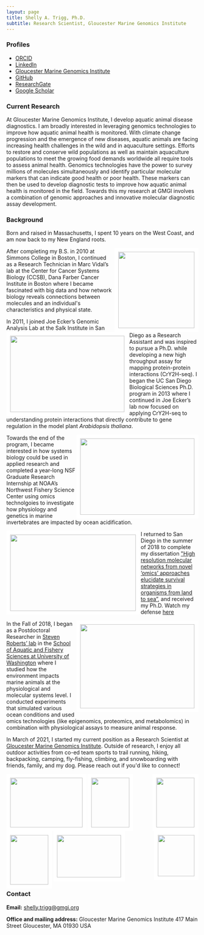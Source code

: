 ```yaml
---
layout: page
title: Shelly A. Trigg, Ph.D.
subtitle: Research Scientist, Gloucester Marine Genomics Institute
---
```


### Profiles
- [ORCID](https://orcid.org/0000-0001-6904-4149)
- [LinkedIn](https://www.linkedin.com/in/shelly-trigg-ph-d-670b6121)
- [Gloucester Marine Genomics Institute](https://gmgi.org/about/team/research-team/shelly-trigg-phd/)
- [GitHub](https://github.com/shellytrigg)
- [ResearchGate](https://www.researchgate.net/profile/Shelly-Trigg-2)
- [Google Scholar](https://scholar.google.com/citations?user=LVDTddwAAAAJ&hl=en)



### Current Research 

At Gloucester Marine Genomics Institute, I develop  aquatic animal disease diagnostics. I am broadly interested in leveraging genomics technologies to improve how aquatic animal health is monitored. With climate change progression and the emergence of new diseases, aquatic animals are facing increasing health challenges in the wild and in aquaculture settings. Efforts to restore and conserve wild populations as well as maintain aquaculture populations to meet the growing food demands worldwide all require tools to assess animal health. Genomics technologies have the power to survey millions of molecules simultaneously and identify particular molecular markers that can indicate good health or poor health. These markers can then be used to develop diagnostic tests to improve how aquatic animal health is monitored in the field. Towards this my research at GMGI involves a combination of genomic approaches and innovative molecular diagnostic assay development.

### Background

Born and raised in Massachusetts, I spent 10 years on the West Coast, and am now back to my New England roots. 

<img src="https://raw.githubusercontent.com/shellytrigg/shellytrigg.github.io/master/img/VirHostome.jpg" width="200" height="200" ALIGN = "right" border="10" style="border-color: white"/> 

After completing my B.S. in 2010 at Simmons College in Boston, I continued as a Research Technician in Marc Vidal’s lab at the Center for Cancer Systems Biology (CCSB), Dana Farber Cancer Institute in Boston where I became fascinated with big data and how network biology reveals connections between molecules and an individual's characteristics and physical state. 

<img src="https://raw.githubusercontent.com/shellytrigg/shellytrigg.github.io/master/img/Shelly-GrowRoom-web.jpg" width="300" height="200" ALIGN = "left" border="10" style="border-color: white"/> 

In 2011, I joined Joe Ecker’s Genomic Analysis Lab at the Salk Institute in San Diego as a Research Assistant and was inspired to pursue a Ph.D. while developing a new high throughput assay for mapping protein-protein interactions (CrY2H-seq). I began the UC San Diego Biological Sciences Ph.D. program in 2013 where I continued in Joe Ecker’s lab now focused on applying CrY2H-seq to understanding protein interactions that directly contribute to gene regulation in the model plant _Arabidopsis thaliana_. 

<img src="https://raw.githubusercontent.com/shellytrigg/shellytrigg.github.io/master/img/holdingCrab.jpg" width="300" height="200" ALIGN = "right" border="10" style="border-color: white"/> 

Towards the end of the program, I became interested in how systems biology could be used in applied research and completed a year-long NSF Graduate Research Internship at NOAA’s Northwest Fishery Science Center using omics technolgoies to investigate how physiology and genetics in marine invertebrates are impacted by ocean acidification. 

<img src="https://raw.githubusercontent.com/shellytrigg/shellytrigg.github.io/master/img/Dissertation.png" width="330" height="200" ALIGN = "left" border="10" style="border-color: white"/>

I returned to San Diego in the summer of 2018 to complete my dissertation ["High resolution molecular networks from novel ‘omics’ approaches elucidate survival strategies in organisms from land to sea”](https://escholarship.org/uc/item/0491n31k), and received my Ph.D. Watch my defense [here](https://youtu.be/ml6e7DBV67U)

<img src="https://raw.githubusercontent.com/shellytrigg/shellytrigg.github.io/master/img/IMG_9861.JPG" width="300" height="220" ALIGN = "right" border="10" style="border-color: white"/>

In the Fall of 2018, I began as a Postdoctoral Researcher in [Steven Roberts’ lab](https://faculty.washington.edu/sr320/) in the [School of Aquatic and Fishery Sciences at University of Washington](https://fish.uw.edu/) where I studied how the environment impacts marine animals at the physiological and molecular systems level. I conducted experiments that simulated various ocean conditions and used omics technologies (like epigenomics, proteomics, and metabolomics) in combination with physiological assays to measure animal response. 


In March of 2021, I started my current position as a Research Scientist at [Gloucester Marine Genomics Institute](https://gmgi.org/). Outside of research, I enjoy all outdoor activities from co-ed team sports to trail running, hiking, backpacking, camping, fly-fishing, climbing, and snowboarding with friends, family, and my dog. Please reach out if you'd like to connect!

<img src="https://raw.githubusercontent.com/shellytrigg/shellytrigg.github.io/master/img/FishingWinds.jpg" width="190" height="130" ALIGN = "left" border="10" style="border-color: white"/>

<img src="https://raw.githubusercontent.com/shellytrigg/shellytrigg.github.io/master/img/climb.png" width="100" height="130" ALIGN = "middle" border="10" style="border-color: white"/>

<img src="https://raw.githubusercontent.com/shellytrigg/shellytrigg.github.io/master/img/worf_hike.png" width="100" height="130" ALIGN = "right" border="10" style="border-color: white"/>

<img src="https://raw.githubusercontent.com/shellytrigg/shellytrigg.github.io/master/img/worf_camp.png" width="100" height="130" ALIGN = "left" border="10" style="border-color: white"/>

<img src="https://raw.githubusercontent.com/shellytrigg/shellytrigg.github.io/master/img/Surf.jpg" width="168" height="111" ALIGN = "middle" border="10" style="border-color: white"/>

<img src="https://raw.githubusercontent.com/shellytrigg/shellytrigg.github.io/master/img/snowboard.png" width="96" height="108" ALIGN = "right" border="10" style="border-color: white"/>

### Contact
 **Email:** [shelly.trigg@gmgi.org](mailto:shelly.trigg@gmgi.org)  

 **Office and mailing address:** 
Gloucester Marine Genomics Institute
417 Main Street
Gloucester, MA 01930 USA
